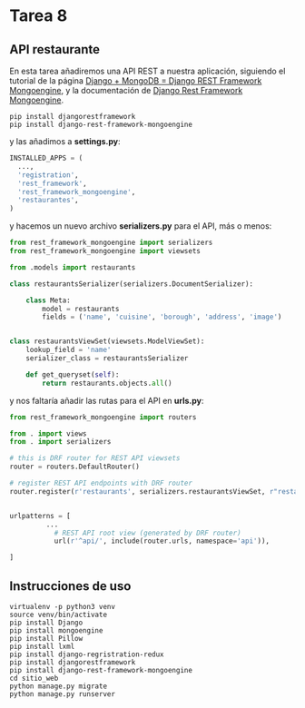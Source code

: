 # Tarea 8

## API restaurante

En esta tarea añadiremos una API REST a nuestra aplicación, siguiendo el tutorial de la página [Django + MongoDB = Django REST Framework Mongoengine](https://medium.com/@vasjaforutube/django-mongodb-django-rest-framework-mongoengine-ee4eb5857b9a), y la documentación de [Django Rest Framework Mongoengine](https://github.com/umutbozkurt/django-rest-framework-mongoengine).

```
pip install djangorestframework
pip install django-rest-framework-mongoengine
```

y las añadimos a **settings.py**:

```python
INSTALLED_APPS = (
  ...,
  'registration',
  'rest_framework',
  'rest_framework_mongoengine',
  'restaurantes',
)
```

y hacemos un nuevo archivo **serializers.py** para el API, más o menos:

```python
from rest_framework_mongoengine import serializers
from rest_framework_mongoengine import viewsets

from .models import restaurants

class restaurantsSerializer(serializers.DocumentSerializer):

    class Meta:
        model = restaurants
        fields = ('name', 'cuisine', 'borough', 'address', 'image')


class restaurantsViewSet(viewsets.ModelViewSet):
    lookup_field = 'name'
    serializer_class = restaurantsSerializer

    def get_queryset(self):
        return restaurants.objects.all()
```

y nos faltaría añadir las rutas para el API en **urls.py**:

```python
from rest_framework_mongoengine import routers

from . import views
from . import serializers

# this is DRF router for REST API viewsets
router = routers.DefaultRouter()

# register REST API endpoints with DRF router
router.register(r'restaurants', serializers.restaurantsViewSet, r"restaurants")


urlpatterns = [
         ...
           # REST API root view (generated by DRF router)
           url(r'^api/', include(router.urls, namespace='api')),

]
```

## Instrucciones de uso

```
virtualenv -p python3 venv
source venv/bin/activate
pip install Django
pip install mongoengine
pip install Pillow
pip install lxml
pip install django-regristration-redux
pip install djangorestframework
pip install django-rest-framework-mongoengine
cd sitio_web
python manage.py migrate
python manage.py runserver
```
